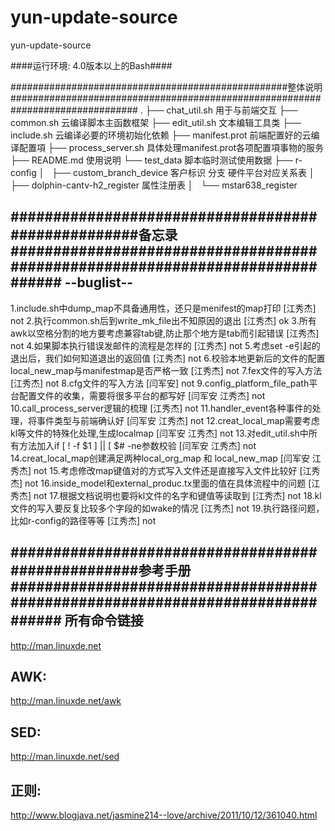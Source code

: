 # yun-update-source
yun-update-source

####运行环境: 4.0版本以上的Bash####

##################################################整体说明###############################################################################
.
├── chat_util.sh				       用于与前端交互
├── common.sh					云编译脚本主函数框架
├── edit_util.sh				       文本编辑工具类
├── include.sh					云编译必要的环境初始化依赖
├── manifest.prot				前端配置好的云编译配置項
├── process_server.sh			具体处理manifest.prot各项配置項事物的服务
├── README.md					使用说明
└── test_data					脚本临时测试使用数据
├── r-config
│   ├── custom_branch_device         客户标识  分支  硬件平台对应关系表
│   ├── dolphin-cantv-h2_register    属性注册表
│   └── mstar638_register



###################################################备忘录##############################################################################
--buglist--
-----------------
1.include.sh中dump_map不具备通用性，还只是menifest的map打印					[江秀杰]	not
2.执行common.sh后到write_mk_file出不知原因的退出							[江秀杰]	ok
3.所有awk以空格分割的地方要考虑兼容tab键,防止那个地方是tab而引起错误				[江秀杰]	not
4.如果脚本执行错误发邮件的流程是怎样的								[江秀杰]	not
5.考虑set -e引起的退出后，我们如何知道退出的返回值						[江秀杰]	not
6.校验本地更新后的文件的配置local_new_map与manifestmap是否严格一致				[江秀杰]	not
7.fex文件的写入方法										[江秀杰]	not
8.cfg文件的写入方法										[闫军安]	not
9.config_platform_file_path平台配置文件的收集，需要将很多平台的都写好				[闫军安 江秀杰]	not
10.call_process_server逻辑的梳理								[江秀杰]	not
11.handler_event各种事件的处理，将事件类型与前端确认好						[闫军安 江秀杰]	not
12.creat_local_map需要考虑kl等文件的特殊化处理,生成localmap					[闫军安 江秀杰]	not
13.对edit_util.sh中所有方法加入if [ ! -f $1 ] || [ $# -ne参数校验				[闫军安 江秀杰]	not
14.creat_local_map创建满足两种local_org_map 和 local_new_map					[闫军安 江秀杰]	not
15.考虑修改map键值对的方式写入文件还是直接写入文件比较好						[江秀杰]	not
16.inside_model和external_produc.tx里面的值在具体流程中的问题					[江秀杰]	not
17.根据文档说明也要将kl文件的名字和键值等读取到								[江秀杰]     not
18.kl文件的写入要反复比较多个字段的如wake的情况                                                          [江秀杰]    not
19.执行路径问题，比如r-config的路径等等										[江秀杰]    not



###################################################参考手册##############################################################################
所有命令链接
--
http://man.linuxde.net

AWK:
--
http://man.linuxde.net/awk

SED:
--
http://man.linuxde.net/sed

正则:
--
http://www.blogjava.net/jasmine214--love/archive/2011/10/12/361040.html


